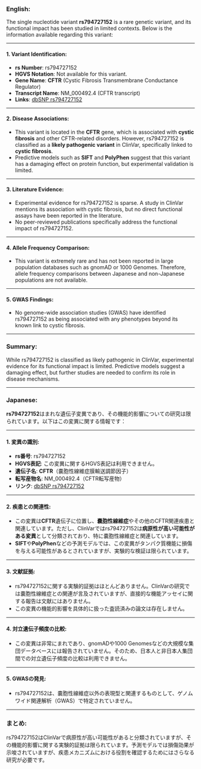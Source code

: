 ### English:
The single nucleotide variant **rs794727152** is a rare genetic variant, and its functional impact has been studied in limited contexts. Below is the information available regarding this variant:

---

#### 1. **Variant Identification**:
- **rs Number**: rs794727152
- **HGVS Notation**: Not available for this variant.
- **Gene Name**: **CFTR** (Cystic Fibrosis Transmembrane Conductance Regulator)
- **Transcript Name**: NM_000492.4 (CFTR transcript)
- **Links**: [dbSNP rs794727152](https://www.ncbi.nlm.nih.gov/snp/rs794727152)

---

#### 2. **Disease Associations**:
- This variant is located in the **CFTR** gene, which is associated with **cystic fibrosis** and other CFTR-related disorders. However, rs794727152 is classified as a **likely pathogenic variant** in ClinVar, specifically linked to **cystic fibrosis**.
- Predictive models such as **SIFT** and **PolyPhen** suggest that this variant has a damaging effect on protein function, but experimental validation is limited.

---

#### 3. **Literature Evidence**:
- Experimental evidence for rs794727152 is sparse. A study in ClinVar mentions its association with cystic fibrosis, but no direct functional assays have been reported in the literature.
- No peer-reviewed publications specifically address the functional impact of rs794727152.

---

#### 4. **Allele Frequency Comparison**:
- This variant is extremely rare and has not been reported in large population databases such as gnomAD or 1000 Genomes. Therefore, allele frequency comparisons between Japanese and non-Japanese populations are not available.

---

#### 5. **GWAS Findings**:
- No genome-wide association studies (GWAS) have identified rs794727152 as being associated with any phenotypes beyond its known link to cystic fibrosis.

---

### Summary:
While rs794727152 is classified as likely pathogenic in ClinVar, experimental evidence for its functional impact is limited. Predictive models suggest a damaging effect, but further studies are needed to confirm its role in disease mechanisms.

---

### Japanese:
**rs794727152**はまれな遺伝子変異であり、その機能的影響についての研究は限られています。以下はこの変異に関する情報です：

---

#### 1. **変異の識別**:
- **rs番号**: rs794727152
- **HGVS表記**: この変異に関するHGVS表記は利用できません。
- **遺伝子名**: **CFTR**（嚢胞性線維症膜輸送調節因子）
- **転写産物名**: NM_000492.4（CFTR転写産物）
- **リンク**: [dbSNP rs794727152](https://www.ncbi.nlm.nih.gov/snp/rs794727152)

---

#### 2. **疾患との関連性**:
- この変異は**CFTR**遺伝子に位置し、**嚢胞性線維症**やその他のCFTR関連疾患と関連しています。ただし、ClinVarではrs794727152は**病原性が高い可能性がある変異**として分類されており、特に嚢胞性線維症と関連しています。
- **SIFT**や**PolyPhen**などの予測モデルでは、この変異がタンパク質機能に損傷を与える可能性があるとされていますが、実験的な検証は限られています。

---

#### 3. **文献証拠**:
- rs794727152に関する実験的証拠はほとんどありません。ClinVarの研究では嚢胞性線維症との関連が言及されていますが、直接的な機能アッセイに関する報告は文献にはありません。
- この変異の機能的影響を具体的に扱った査読済みの論文は存在しません。

---

#### 4. **対立遺伝子頻度の比較**:
- この変異は非常にまれであり、gnomADや1000 Genomesなどの大規模な集団データベースには報告されていません。そのため、日本人と非日本人集団間での対立遺伝子頻度の比較は利用できません。

---

#### 5. **GWASの発見**:
- rs794727152は、嚢胞性線維症以外の表現型と関連するものとして、ゲノムワイド関連解析（GWAS）で特定されていません。

---

### まとめ:
rs794727152はClinVarで病原性が高い可能性があると分類されていますが、その機能的影響に関する実験的証拠は限られています。予測モデルでは損傷効果が示唆されていますが、疾患メカニズムにおける役割を確認するためにはさらなる研究が必要です。

